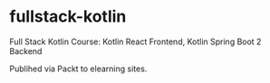 # fullstack-kotlin
Full Stack Kotlin Course: Kotlin React Frontend, Kotlin Spring Boot 2 Backend

Publihed via Packt to elearning sites.
